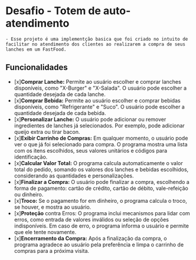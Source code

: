 # Desafio - Totem de auto-atendimento
  
`- Esse projeto é uma implementção basica que foi criado no intuito de facilitar no atendimento dos clientes ao realizarem a compra de seus lanches em um FastFood.`

## Funcionalidades
 - [x]**Comprar Lanche:** Permite ao usuário escolher e comprar lanches disponíveis, como "X-Burger" e "X-Salada". O usuário pode escolher a quantidade desejada de cada lanche.
 - [x]**Comprar Bebida:** Permite ao usuário escolher e comprar bebidas disponíveis, como "Refrigerante" e "Suco". O usuário pode escolher a quantidade desejada de cada bebida.
 - [x]**Personalizar Lanche:** O usuário pode adicionar ou remover ingredientes de lanches já selecionados. Por exemplo, pode adicionar queijo extra ou tirar bacon.
 - [x]**Exibir Carrinho de Compras:** Em qualquer momento, o usuário pode ver o que já foi selecionado para compra. O programa mostra uma lista com os itens escolhidos, seus valores unitários e códigos para identificação.
 - [x]**Calcular Valor Total:** O programa calcula automaticamente o valor total do pedido, somando os valores dos lanches e bebidas escolhidos, considerando as quantidades e personalizações.
 - [x]**Finalizar a Compra:** O usuário pode finalizar a compra, escolhendo a forma de pagamento: cartão de crédito, cartão de débito, vale-refeição ou dinheiro.
 - [x]**Troco:** Se o pagamento for em dinheiro, o programa calcula o troco, se houver, e mostra ao usuário.
 - [x]**Proteção** contra Erros: O programa inclui mecanismos para lidar com erros, como entrada de valores inválidos ou seleção de opções indisponíveis. Em caso de erro, o programa informa o usuário e permite que ele tente novamente.
 - [x]**Encerramento da Compra:** Após a finalização da compra, o programa agradece ao usuário pela preferência e limpa o carrinho de compras para a próxima visita.